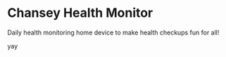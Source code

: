 # Chansey Health Monitor
Daily health monitoring home device to make health checkups fun for all!

yay
